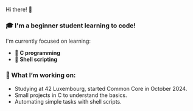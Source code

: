  Hi there! 👋

### 🎓 I'm a beginner student learning to code!
I'm currently focused on learning:
- 🔨 **C programming**
- 🐚 **Shell scripting**

### 🌱 What I’m working on:
- Studying at 42 Luxembourg, started Common Core in October 2024.
- Small projects in C to understand the basics.
- Automating simple tasks with shell scripts.
